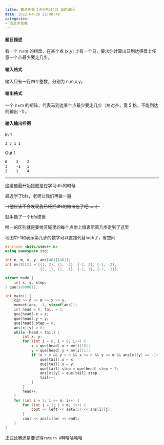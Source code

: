 ```yaml
---
title: 算法刷题【洛谷P1443】马的遍历
date: 2022-04-28 21:40:49
categories:
- 信息学竞赛
---
```


#### 题目描述
有一个 n×m 的棋盘，在某个点 (x,y) 上有一个马，要求你计算出马到达棋盘上任意一个点最少要走几步。

#### 输入格式
输入只有一行四个整数，分别为 n,m,x,y。

#### 输出格式
一个 n×m 的矩阵，代表马到达某个点最少要走几步（左对齐，宽 5 格，不能到达则输出 -1）。

#### 输入输出样例
In 1
```txt
3 3 1 1
```
Out 1
```txt
0    3    2    
3    -1   1    
2    1    4    
```
---

这道题最开始接触是在学习dfs的时候

最近学了bfs，老师让我们再做一遍

~~（他应该不会发现我已经把dfs的做法忘了吧……）~~ 

就手撸了一个bfs模板

唯一的区别就是要给区域里的每个点附上值表示第几步走到了这里

地图中-1和表示第几步的数字可以直接代替lock了，省空间

```cpp
#include <bits/stdc++.h>
using namespace std;

int n, m, x, y, ans[401][401];
int mv[8][2] = {{1, 2}, {1, -2}, {-1, 2}, {-1, -2},
                {2, 1}, {2, -1}, {-2, 1}, {-2, -1}};

struct node {
    int x, y, step;
} que[1000001];

int main() {
    cin >> n >> m >> x >> y;
    memset(ans, -1, sizeof(ans));
    int head = 0, tail = 1;
    que[head].x = x;
    que[head].y = y;
    que[head].step = 0;
    ans[x][y] = 0;
    while (head < tail) {
        int x, y;
        for (int i = 0; i < 8; i++) {
            x = que[head].x + mv[i][0];
            y = que[head].y + mv[i][1];
            if (x > 0 && y > 0 && x <= n && y <= m && ans[x][y] == -1) {
                que[tail].x = x;
                que[tail].y = y;
                que[tail].step = que[head].step + 1;
                ans[x][y] = que[tail].step;
                tail++;
            }
        }
        head++;
    }
    for (int i = 1; i <= n; i++) {
        for (int j = 1; j < m; j++) {
            cout << left << setw(5) << ans[i][j];
        }
        cout << ans[i][m] << endl;
    }
}
```

正式比赛还是要记得`return 0`啊哈哈哈哈



